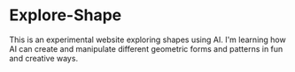 # Explore-Shape
This is an experimental website exploring shapes using AI. I'm learning how AI can create and manipulate different geometric forms and patterns in fun and creative ways.

